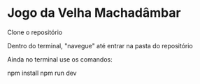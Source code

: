 # Jogo da Velha Machadâmbar

Clone o repositório

Dentro do terminal, "navegue" até entrar na pasta do repositório

Ainda no terminal use os comandos:

npm install
npm run dev
